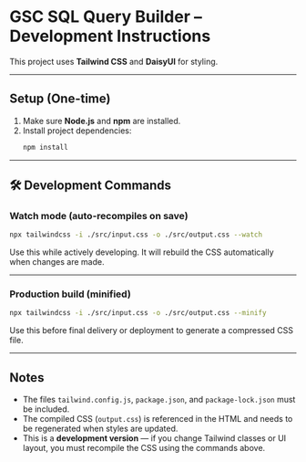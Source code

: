 # GSC SQL Query Builder – Development Instructions

This project uses **Tailwind CSS** and **DaisyUI** for styling.

---

## Setup (One-time)

1. Make sure **Node.js** and **npm** are installed.
2. Install project dependencies:
   ```bash
   npm install
   ```

---

## 🛠 Development Commands

### Watch mode (auto-recompiles on save)

```bash
npx tailwindcss -i ./src/input.css -o ./src/output.css --watch
```
Use this while actively developing. It will rebuild the CSS automatically when changes are made.

---

### Production build (minified)
```bash
npx tailwindcss -i ./src/input.css -o ./src/output.css --minify
```
Use this before final delivery or deployment to generate a compressed CSS file.

---

## Notes

- The files `tailwind.config.js`, `package.json`, and `package-lock.json` must be included.
- The compiled CSS (`output.css`) is referenced in the HTML and needs to be regenerated when styles are updated.
- This is a **development version** — if you change Tailwind classes or UI layout, you must recompile the CSS using the commands above.
